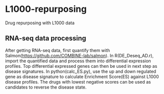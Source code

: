 # L1000-repurposing
Drug repurposing with L1000 data
## RNA-seq data processing 
After getting RNA-seq data, first quantify them with Salmon(https://github.com/COMBINE-lab/salmon). 
In R(DE_Deseq_AD.r), import the quantified data and process them into differential expression profiles. Top differential expressed genes can then be used in next step as disease signatures.
In python(calc_ES.py), use the up and down regulated gene as disease signature to calculate Enrichment Score(ES) against L1000 disease profiles. The drugs with lowest negative scores can be used as candidates to reverse the disease state.

